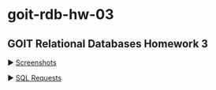 # goit-rdb-hw-03
## GOIT Relational Databases Homework 3
:arrow_forward: [Screenshots](https://github.com/AntonChubarov/goit-rdb-hw-03/tree/main/screenshots)

:arrow_forward: [SQL Requests](https://github.com/AntonChubarov/goit-rdb-hw-03/tree/main/sql)